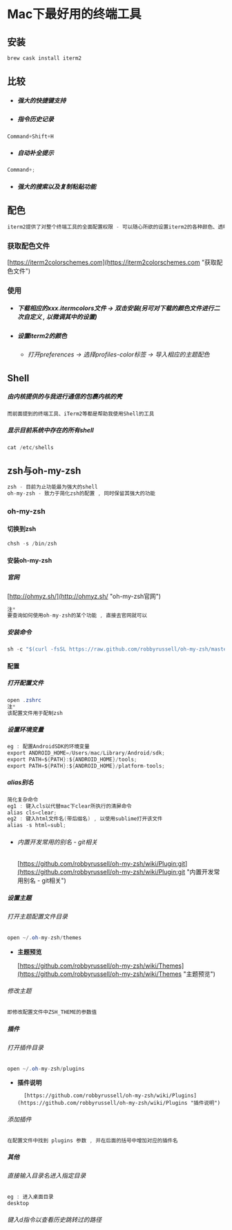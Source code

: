 # Mac下最好用的终端工具

## 安装

```java
brew cask install iterm2
```

## 比较

* ##### 强大的快捷键支持
* ##### 指令历史记录

```java
Command+Shift+H
```

* ##### 自动补全提示

```java
Command+;
```

* ##### 强大的搜索以及复制粘贴功能

## 配色

```java
iterm2提供了对整个终端工具的全面配置权限 - 可以随心所欲的设置iterm2的各种颜色、透明度 , 以打造一个完全适合自己开发风格的终端工具.
```

### 获取配色文件

[https://iterm2colorschemes.com](https://iterm2colorschemes.com "获取配色文件")

### 使用

* ##### 下载相应的xxx.itermcolors文件 -&gt; 双击安装\(另可对下载的颜色文件进行二次自定义 , 以微调其中的设置\)
* ##### 设置iterm2的颜色

  * ###### 打开preferences -&gt; 选择profiles-color标签 -&gt; 导入相应的主题配色

## Shell

##### 由内核提供的与我进行通信的包裹内核的壳

```java
而前面提到的终端工具、iTerm2等都是帮助我使用Shell的工具
```

##### 显示目前系统中存在的所有shell

```java
cat /etc/shells
```

## zsh与oh-my-zsh

```java
zsh - 目前为止功能最为强大的shell
oh-my-zsh - 致力于简化zsh的配置 , 同时保留其强大的功能
```

### oh-my-zsh

#### 切换到zsh

```java
chsh -s /bin/zsh
```

#### 安装oh-my-zsh

##### 官网

[http://ohmyz.sh/](http://ohmyz.sh/ "oh-my-zsh官网")

```java
注*
要查询如何使用oh-my-zsh的某个功能 , 直接去官网就可以
```

##### 安装命令

```java
sh -c "$(curl -fsSL https://raw.github.com/robbyrussell/oh-my-zsh/master/tools/install.sh)"
```

#### 配置

##### 打开配置文件

```java
open .zshrc
注*
该配置文件用于配制zsh
```

##### 设置环境变量

```java
eg : 配置AndroidSDK的环境变量
export ANDROID_HOME=/Users/mac/Library/Android/sdk;
export PATH=${PATH}:${ANDROID_HOME}/tools;
export PATH=${PATH}:${ANDROID_HOME}/platform-tools;
```

##### alias别名

```java
简化复杂命令
eg1 : 键入cls以代替mac下clear所执行的清屏命令
alias cls=clear;
eg2 : 键入html文件名(带后缀名) , 以使用sublime打开该文件
alias -s html=subl;
```

* ###### 内置开发常用的别名 - git相关

  [https://github.com/robbyrussell/oh-my-zsh/wiki/Plugin:git](https://github.com/robbyrussell/oh-my-zsh/wiki/Plugin:git "内置开发常用别名 - git相关")

##### 设置主题

###### 打开主题配置文件目录

```java
open ~/.oh-my-zsh/themes
```

* **主题预览**

  [https://github.com/robbyrussell/oh-my-zsh/wiki/Themes](https://github.com/robbyrussell/oh-my-zsh/wiki/Themes "主题预览")

###### 修改主题

```java
即修改配置文件中ZSH_THEME的参数值
```

##### 插件

###### 打开插件目录

```java
open ~/.oh-my-zsh/plugins
```

* **插件说明**

  ```
    [https://github.com/robbyrussell/oh-my-zsh/wiki/Plugins](https://github.com/robbyrussell/oh-my-zsh/wiki/Plugins "插件说明")
  ```

###### 添加插件

```java
在配置文件中找到 plugins 参数 , 并在后面的括号中增加对应的插件名
```

##### 其他

###### 直接输入目录名进入指定目录

```java
eg : 进入桌面目录
desktop
```

###### 键入d指令以查看历史跳转过的路径



